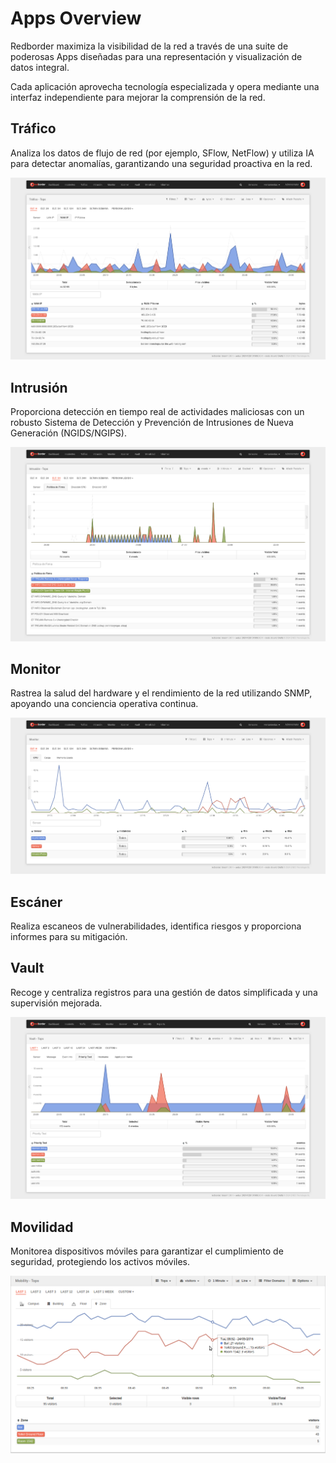 
# Apps Overview

Redborder maximiza la visibilidad de la red a través de una suite de poderosas Apps diseñadas para una representación y visualización de datos integral.

Cada aplicación aprovecha tecnología especializada y opera mediante una interfaz independiente para mejorar la comprensión de la red.

## Tráfico

Analiza los datos de flujo de red (por ejemplo, SFlow, NetFlow) y utiliza IA para detectar anomalías, garantizando una seguridad proactiva en la red.

![Traffic](images/traffic_tops.es.png)

## Intrusión

Proporciona detección en tiempo real de actividades maliciosas con un robusto Sistema de Detección y Prevención de Intrusiones de Nueva Generación (NGIDS/NGIPS).

![Intrusion](images/intrusion_tops.es.png)

## Monitor

Rastrea la salud del hardware y el rendimiento de la red utilizando SNMP, apoyando una conciencia operativa continua.

![Monitor](images/monitor_tops.es.png)

## Escáner

Realiza escaneos de vulnerabilidades, identifica riesgos y proporciona informes para su mitigación.

## Vault

Recoge y centraliza registros para una gestión de datos simplificada y una supervisión mejorada.

![Vault](images/vault_tops.es.png)

## Movilidad

Monitorea dispositivos móviles para garantizar el cumplimiento de seguridad, protegiendo los activos móviles.

![Mobility](images/ch04_img007.png)
